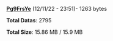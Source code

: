 [**Pg9FrsYe**](/data/Pg9FrsYe.txt) (12/11/22 - 23:51)- 1263 bytes

**Total Datas**: 2795

**Total Size**: 15.86 MB / 15.9 MB